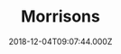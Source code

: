 ---
date: 2018-12-04T09:07:44.000Z
title: Morrisons
latitude: 52.04938134912715
longitude: 0.9546547409704537
category: checkin
---